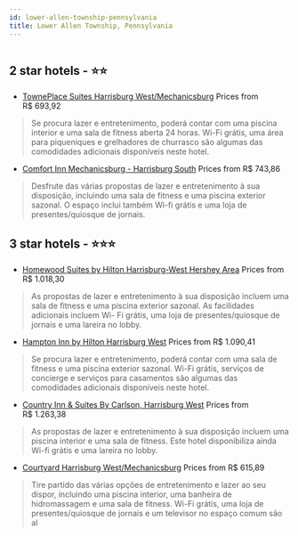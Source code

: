 ```yaml
---
id: lower-allen-township-pennsylvania
title: Lower Allen Township, Pennsylvania
---
```


<center><img src="https://i.travelapi.com/hotels/1000000/20000/18200/18185/560b0054_z.jpg" alt="" /></center>


##  2 star hotels - ⭐️⭐️

-    [TownePlace Suites Harrisburg West/Mechanicsburg](https://us.hurb.com/hotels/lower-allen-township/towneplace-suites-harrisburg-west-mechanicsburg-HT-RDCB?cmp=18055) Prices from R$ 693,92
   > Se procura lazer e entretenimento, poderá contar com uma piscina interior e uma sala de fitness aberta 24 horas. Wi-Fi grátis, uma área para piqueniques e grelhadores de churrasco são algumas das comodidades adicionais disponíveis neste hotel.
-    [Comfort Inn Mechanicsburg - Harrisburg South](https://us.hurb.com/hotels/lower-allen-township/comfort-inn-mechanicsburg-harrisburg-south-HT-PRC1?cmp=18055) Prices from R$ 743,86
   > Desfrute das várias propostas de lazer e entretenimento à sua disposição, incluindo uma sala de fitness e uma piscina exterior sazonal. O espaço inclui também Wi-fi grátis e uma loja de presentes/quiosque de jornais.

##  3 star hotels - ⭐️⭐️⭐️

-    [Homewood Suites by Hilton Harrisburg-West Hershey Area](https://us.hurb.com/hotels/lower-allen-township/homewood-suites-by-hilton-harrisburg-west-hershey-area-HT-HD6T?cmp=18055) Prices from R$ 1.018,30
   > As propostas de lazer e entretenimento à sua disposição incluem uma sala de fitness e uma piscina exterior sazonal. As facilidades adicionais incluem Wi- Fi grátis, uma loja de presentes/quiosque de jornais e uma lareira no lobby.
-    [Hampton Inn by Hilton Harrisburg West](https://us.hurb.com/hotels/lower-allen-township/hampton-inn-by-hilton-harrisburg-west-HT-SNF4?cmp=18055) Prices from R$ 1.090,41
   > Se procura lazer e entretenimento, poderá contar com uma sala de fitness e uma piscina exterior sazonal. Wi-Fi grátis, serviços de concierge e serviços para casamentos são algumas das comodidades adicionais disponíveis neste hotel.
-    [Country Inn & Suites By Carlson, Harrisburg West](https://us.hurb.com/hotels/lower-allen-township/country-inn-suites-by-carlson-harrisburg-west-HT-LKVV?cmp=18055) Prices from R$ 1.263,38
   > As propostas de lazer e entretenimento à sua disposição incluem uma piscina interior e uma sala de fitness. Este hotel disponibiliza ainda Wi-fi grátis e uma lareira no lobby.
-    [Courtyard Harrisburg West/Mechanicsburg](https://us.hurb.com/hotels/lower-allen-township/courtyard-harrisburg-west-mechanicsburg-HT-CTTZ?cmp=18055) Prices from R$ 615,89
   > Tire partido das várias opções de entretenimento e lazer ao seu dispor, incluindo uma piscina interior, uma banheira de hidromassagem e uma sala de fitness. Wi-Fi grátis, uma loja de presentes/quiosque de jornais e um televisor no espaço comum são al
